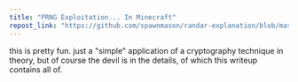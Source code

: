 ```yaml
---
title: "PRNG Exploitation... In Minecraft"
repost_link: "https://github.com/spawnmason/randar-explanation/blob/master/README.md"
---
```


this is pretty fun. just a "simple" application of a cryptography technique in theory, but of course the devil is in the details, of which this writeup contains all of.
